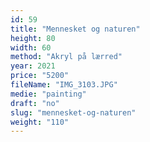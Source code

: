 ```yaml
---
id: 59
title: "Mennesket og naturen"
height: 80
width: 60
method: "Akryl på lærred"
year: 2021
price: "5200"
fileName: "IMG_3103.JPG"
medie: "painting"
draft: "no"
slug: "mennesket-og-naturen"
weight: "110"
---
```


